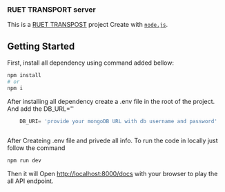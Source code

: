 ### RUET TRANSPORT server

This is a [RUET TRANSPOST]('') project Create with [`node.js`](https://nextjs.org/).

## Getting Started

First, install all dependency using command added bellow:

```bash
npm install
# or
npm i
```
After installing all dependency create a .env file in the root of the project. And add the DB_URL=''

```javascript
    DB_URI= 'provide your mongoDB URL with db username and password'
    

```

After Createing .env file and privede all info. To run the code in locally just follow the command

```bash
npm run dev
```



Then it will Open [http://localhost:8000/docs](http://localhost:8000/docs) with your browser to play the all API endpoint.
